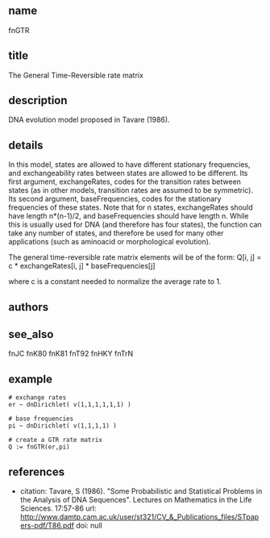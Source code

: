 ## name
fnGTR

## title
The General Time-Reversible rate matrix

## description
DNA evolution model proposed in Tavare (1986).

## details
In this model, states are allowed to have different stationary frequencies, and exchangeability rates between states are allowed to be different. Its first argument, exchangeRates, codes for the transition rates between states (as in other models, transition rates are assumed to be symmetric). Its second argument, baseFrequencies, codes for the stationary frequencies of these states. Note that for n states, exchangeRates should have length n*(n-1)/2, and baseFrequencies should have length n. While this is usually used for DNA (and therefore has four states), the function can take any number of states, and therefore be used for many other applications (such as aminoacid or morphological evolution).

The general time-reversible rate matrix elements will be of the form:
	Q[i, j] = c * exchangeRates[i, j] * baseFrequencies[j]

where c is a constant needed to normalize the average rate to 1.

## authors
## see_also
fnJC
fnK80
fnK81
fnT92
fnHKY
fnTrN

## example
	# exchange rates
	er ~ dnDirichlet( v(1,1,1,1,1,1) )

	# base frequencies
	pi ~ dnDirichlet( v(1,1,1,1) )
        
	# create a GTR rate matrix
	Q := fnGTR(er,pi)

## references
- citation: Tavare, S (1986). "Some Probabilistic and Statistical Problems in the Analysis of DNA Sequences".  Lectures on Mathematics in the Life Sciences. 17:57-86
  url: http://www.damtp.cam.ac.uk/user/st321/CV_&_Publications_files/STpapers-pdf/T86.pdf
  doi: null
